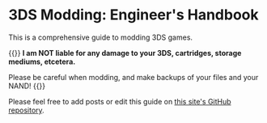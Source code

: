 # 3DS Modding: Engineer's Handbook

This is a comprehensive guide to modding 3DS games.

{{<hint danger>}}
**I am NOT liable for any damage to
your 3DS, cartridges, storage mediums, etcetera.**

Please be careful when modding, and make backups of your files and your NAND!
{{</hint>}}

Please feel free to add posts or edit this guide on [this site's GitHub repository](https://github.com/Treeway7/3DSModdingEngineersHandbook).
